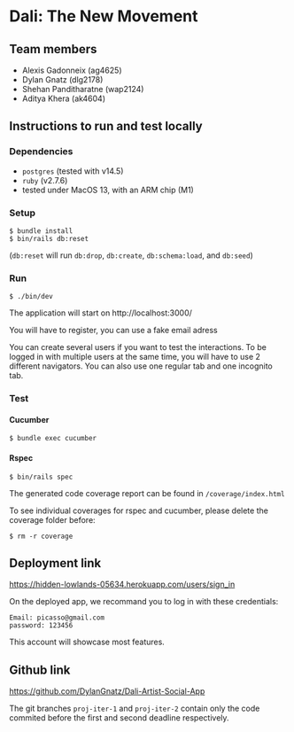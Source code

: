 # Dali: The New Movement

## Team members

- Alexis Gadonneix (ag4625)
- Dylan Gnatz (dlg2178)
- Shehan Panditharatne (wap2124)
- Aditya Khera (ak4604)

## Instructions to run and test locally

### Dependencies

- `postgres` (tested with v14.5)
- `ruby` (v2.7.6)
- tested under MacOS 13, with an ARM chip (M1)

### Setup

```
$ bundle install
$ bin/rails db:reset
```

(`db:reset` will run `db:drop`, `db:create`, `db:schema:load`, and `db:seed`)

### Run

```
$ ./bin/dev
```

The application will start on http://localhost:3000/

You will have to register, you can use a fake email adress

You can create several users if you want to test the interactions. To be logged in with multiple users at the same time, you will have to use 2 different navigators. You can also use one regular tab and one incognito tab.

### Test

#### Cucumber

```
$ bundle exec cucumber
```

#### Rspec

```
$ bin/rails spec
```

The generated code coverage report can be found in `/coverage/index.html`

To see individual coverages for rspec and cucumber, please delete the coverage folder before:

```
$ rm -r coverage
```

## Deployment link

https://hidden-lowlands-05634.herokuapp.com/users/sign_in

On the deployed app, we recommand you to log in with these credentials:

```
Email: picasso@gmail.com
password: 123456
```

This account will showcase most features.

## Github link

https://github.com/DylanGnatz/Dali-Artist-Social-App

The git branches `proj-iter-1` and `proj-iter-2` contain only the code commited before the first and second deadline respectively.
